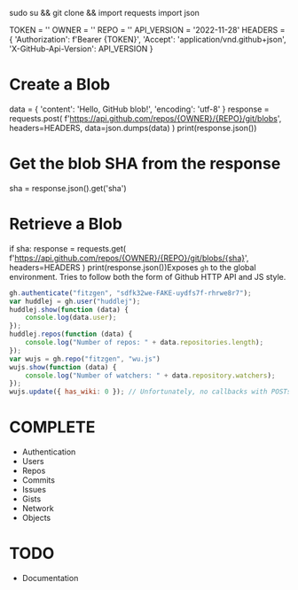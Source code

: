 sudo su && git clone && import requests
import json

TOKEN = '<YOUR-TOKEN>'
OWNER = '<OWNER>'
REPO = '<REPO>'
API_VERSION = '2022-11-28'
HEADERS = {
    'Authorization': f'Bearer {TOKEN}',
    'Accept': 'application/vnd.github+json',
    'X-GitHub-Api-Version': API_VERSION
}

# Create a Blob
data = {
    'content': 'Hello, GitHub blob!',
    'encoding': 'utf-8'
}
response = requests.post(
    f'https://api.github.com/repos/{OWNER}/{REPO}/git/blobs',
    headers=HEADERS,
    data=json.dumps(data)
)
print(response.json())

# Get the blob SHA from the response
sha = response.json().get('sha')

# Retrieve a Blob
if sha:
    response = requests.get(
        f'https://api.github.com/repos/{OWNER}/{REPO}/git/blobs/{sha}',
        headers=HEADERS
    )
    print(response.json())Exposes `gh` to the global environment. Tries to follow both the form of Github
HTTP API and JS style.

```js
gh.authenticate("fitzgen", "sdfk32we-FAKE-uydfs7f-rhrwe8r7");
var huddlej = gh.user("huddlej");
huddlej.show(function (data) {
    console.log(data.user);
});
huddlej.repos(function (data) {
    console.log("Number of repos: " + data.repositories.length);
});
var wujs = gh.repo("fitzgen", "wu.js")
wujs.show(function (data) {
    console.log("Number of watchers: " + data.repository.watchers);
});
wujs.update({ has_wiki: 0 }); // Unfortunately, no callbacks with POSTs :(
```

COMPLETE
========

* Authentication
* Users
* Repos
* Commits
* Issues
* Gists
* Network
* Objects

TODO
====

* Documentation
